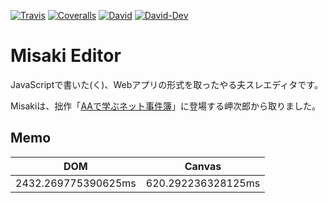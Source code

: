 [![Travis](https://img.shields.io/travis/Duct-and-rice/misaki-editor.svg)](https://travis-ci.org/Duct-and-rice/misaki-editor)
[![Coveralls](https://img.shields.io/coveralls/Duct-and-rice/misaki-editor.svg)](https://coveralls.io/github/Duct-and-rice/misaki-editor)
[![David](https://img.shields.io/david/Duct-and-rice/misaki-editor.svg)](https://david-dm.org/Duct-and-rice/misaki-editor)
[![David-Dev](https://img.shields.io/david/dev/Duct-and-rice/misaki-editor.svg)](https://david-dm.org/Duct-and-rice/misaki-editor?type=dev)

# Misaki Editor
JavaScriptで書いた(く)、Webアプリの形式を取ったやる夫スレエディタです。

Misakiは、拙作「[AAで学ぶネット事件簿](https://duct-and-rice.github.io/yaruo-blog/2017/09/02/internet-casefile-2/)」に登場する岬次郎から取りました。

## Memo
| DOM                 | Canvas             |
|---------------------|--------------------|
| 2432.269775390625ms | 620.292236328125ms |


